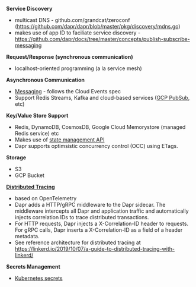 **Service Discovery**

- multicast DNS - github.com/grandcat/zeroconf (https://github.com/dapr/dapr/blob/master/pkg/discovery/mdns.go)
- makes use of app ID to faciliate service discovery - https://github.com/dapr/docs/tree/master/concepts/publish-subscribe-messaging

**Request/Response (synchronous communication)**

- localhost-oriented programming (a la service mesh)

**Asynchronous Communication**

- [Messaging](https://github.com/dapr/docs/blob/master/concepts/publish-subscribe-messaging/README.md) - follows the Cloud Events spec
- Support Redis Streams, Kafka and cloud-based services ([GCP PubSub](https://github.com/dapr/docs/blob/master/concepts/bindings/README.md), etc) 

**Key/Value Store Support**

- Redis, DynamoDB, CosmosDB, Google Cloud Memorystore (managed Redis service) etc
- Makes use of [state management API](https://github.com/dapr/docs/blob/master/concepts/state-management/state-management.md)
- Dapr supports optimsistic concurrency control (OCC) using ETags.

**Storage**

- S3
- GCP Bucket

**[Distributed Tracing](https://github.com/dapr/docs/blob/master/concepts/distributed-tracing/README.md)**

- based on OpenTelemetry 
- Dapr adds a HTTP/gRPC middleware to the Dapr sidecar. The middleware intercepts all Dapr and application traffic and automatically injects correlation IDs to trace distributed transactions.
- For HTTP requests, Dapr injects a X-Correlation-ID header to requests. For gRPC calls, Dapr inserts a X-Correlation-ID as a field of a header metadata. 
- See reference architecture for distributed tracing at https://linkerd.io/2019/10/07/a-guide-to-distributed-tracing-with-linkerd/

**Secrets Management**

- [Kubernetes secrets](https://github.com/dapr/docs/blob/master/concepts/components/secrets.md)
